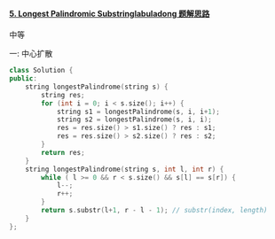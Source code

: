 #### [5. Longest Palindromic Substring](https://leetcode-cn.com/problems/longest-palindromic-substring/)[labuladong 题解](https://labuladong.gitee.io/plugin-v2/?qno=5)[思路](https://leetcode-cn.com/problems/longest-palindromic-substring/#)

中等

一: 中心扩散

```c++
class Solution {
public:
    string longestPalindrome(string s) {
        string res;
        for (int i = 0; i < s.size(); i++) {
            string s1 = longestPalindrome(s, i, i+1);
            string s2 = longestPalindrome(s, i, i);
            res = res.size() > s1.size() ? res : s1;
            res = res.size() > s2.size() ? res : s2;
        }
        return res;
    }
    string longestPalindrome(string s, int l, int r) {
        while ( l >= 0 && r < s.size() && s[l] == s[r]) {
            l--;
            r++;
        }
        return s.substr(l+1, r - l - 1); // substr(index, length)
    }
};
```

